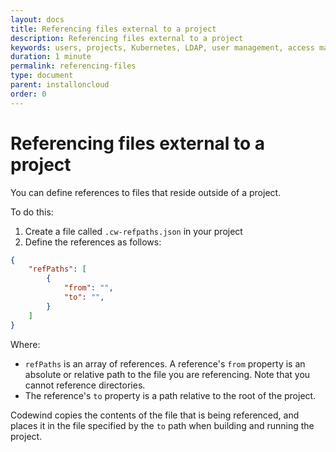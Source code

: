 ```yaml
---
layout: docs
title: Referencing files external to a project
description: Referencing files external to a project
keywords: users, projects, Kubernetes, LDAP, user management, access management, login, deployment, pod, security, securing cloud connection, remote deployment of Codewind
duration: 1 minute
permalink: referencing-files
type: document
parent: installoncloud
order: 0
---
```


# Referencing files external to a project

You can define references to files that reside outside of a project.

To do this:
1. Create a file called `.cw-refpaths.json` in your project
2. Define the references as follows:

```json
{
    "refPaths": [
        {
            "from": "",
            "to": "",
        }
    ]
}
```

Where:
- `refPaths` is an array of references. A reference's `from` property is an absolute or relative path to the file you are referencing. Note that you cannot reference directories.
- The reference's `to` property is a path relative to the root of the project.

Codewind copies the contents of the file that is being referenced, and places it in the file specified by the `to` path when building and running the project.
